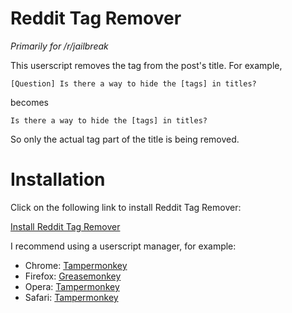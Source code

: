 # Reddit Tag Remover
*Primarily for /r/jailbreak*

This userscript removes the tag from the post's title. For example,

    [Question] Is there a way to hide the [tags] in titles?

becomes

    Is there a way to hide the [tags] in titles?

So only the actual tag part of the title is being removed.

# Installation
Click on the following link to install Reddit Tag Remover:

[Install Reddit Tag Remover](https://github.com/marank/Reddit-Tag-Remover/raw/master/tagremover.user.js)

I recommend using a userscript manager, for example:

* Chrome: [Tampermonkey](https://chrome.google.com/webstore/detail/tampermonkey/dhdgffkkebhmkfjojejmpbldmpobfkfo)
* Firefox: [Greasemonkey](https://addons.mozilla.org/de/firefox/addon/greasemonkey/)
* Opera: [Tampermonkey](https://addons.opera.com/de/extensions/details/tampermonkey-beta)
* Safari: [Tampermonkey](http://tampermonkey.net/?browser=safari)
